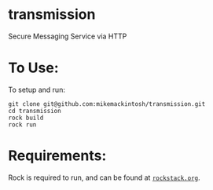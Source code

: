 transmission
============

Secure Messaging Service via HTTP

To Use:
============
To setup and run:

    git clone git@github.com:mikemackintosh/transmission.git
    cd transmission
    rock build
    rock run

Requirements:
=============
Rock is required to run, and can be found at [`rockstack.org`](http://rockstack.org).
